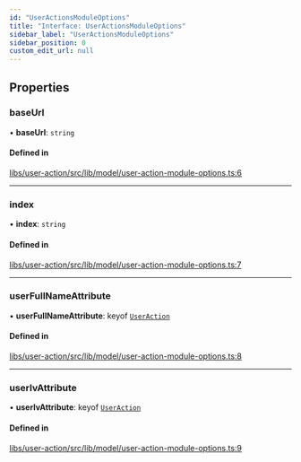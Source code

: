 ```yaml
---
id: "UserActionsModuleOptions"
title: "Interface: UserActionsModuleOptions"
sidebar_label: "UserActionsModuleOptions"
sidebar_position: 0
custom_edit_url: null
---
```


## Properties

### baseUrl

• **baseUrl**: `string`

#### Defined in

[libs/user-action/src/lib/model/user-action-module-options.ts:6](https://github.com/cognizone/ng-cognizone/blob/861cbad/libs/user-action/src/lib/model/user-action-module-options.ts#L6)

___

### index

• **index**: `string`

#### Defined in

[libs/user-action/src/lib/model/user-action-module-options.ts:7](https://github.com/cognizone/ng-cognizone/blob/861cbad/libs/user-action/src/lib/model/user-action-module-options.ts#L7)

___

### userFullNameAttribute

• **userFullNameAttribute**: keyof [`UserAction`](UserAction)

#### Defined in

[libs/user-action/src/lib/model/user-action-module-options.ts:8](https://github.com/cognizone/ng-cognizone/blob/861cbad/libs/user-action/src/lib/model/user-action-module-options.ts#L8)

___

### userIvAttribute

• **userIvAttribute**: keyof [`UserAction`](UserAction)

#### Defined in

[libs/user-action/src/lib/model/user-action-module-options.ts:9](https://github.com/cognizone/ng-cognizone/blob/861cbad/libs/user-action/src/lib/model/user-action-module-options.ts#L9)
